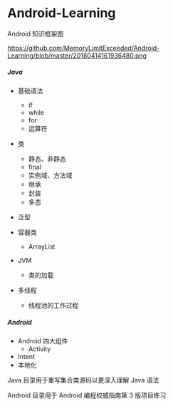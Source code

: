 # Android-Learning

Android 知识框架图

https://github.com/MemoryLimitExceeded/Android-Learning/blob/master/20180414161936480.png

##### Java

 - 基础语法
   - if
   - while
   - for
   - 运算符

- 类
  - 静态、非静态
  - final
  - 实例域、方法域
  - 继承
  - 封装
  - 多态
- 泛型
- 容器类
  - ArrayList
- JVM
  - 类的加载
- 多线程
  - 线程池的工作过程

##### Android

- Android 四大组件
  - Activity
- Intent
- 本地化



Java 目录用于重写集合类源码以更深入理解 Java 语法

Android 目录用于 Android 编程权威指南第 3 版项目练习
